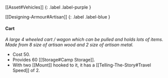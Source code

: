 [[Asset#Vehicles]]
{: .label .label-purple }

[[Designing-Armour#Artisan]]
{: .label .label-blue }

#### Cart
*A large 4 wheeled cart / wagon which can be pulled and holds lots of items. Made from 8 size of artisan wood and 2 size of artisan metal.*

* Cost 50.
* Provides 60 [[Storage#Camp Storage]].
* With two [[Mount]] hooked to it, it has a [[Telling-The-Story#Travel Speed]] of 2.